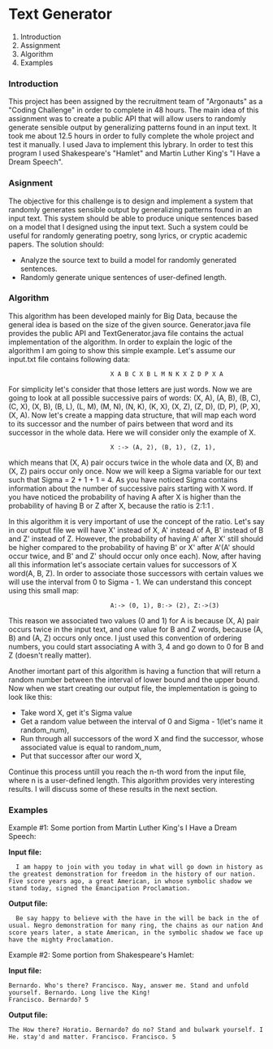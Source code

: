 # Text Generator

1. Introduction
2. Assignment
3. Algorithm
4. Examples


### Introduction

  This project has been assigned by the recruitment team of "Argonauts" as a "Coding Challenge" in order to complete in 48 hours. The main idea of this assignment was to create a public API that will allow users to randomly generate sensible output by generalizing patterns found in an input text. It took me about 12.5 hours in order to fully complete the whole project and test it manually. I used Java to implement this lybrary. In order to test this program I used Shakespeare's "Hamlet" and Martin Luther King's "I Have a Dream Speech".

### Asignment 

  The objective for this challenge is to design and implement a system that randomly generates sensible output by generalizing patterns found in an input text. This system should be able to produce unique sentences based on a model that I designed using the input text. Such a system could be useful for randomly generating poetry, song lyrics, or cryptic academic papers.
  The solution should:
 - Analyze the source text to build a model for randomly generated sentences.
 - Randomly generate unique sentences of user-defined length.
 
### Algorithm

   This algorithm has been developed mainly for Big Data, because the general idea is based on the size of the given source. Generator.java file provides the public API and TextGenerator.java file contains the actual implementation of the algorithm. In order to explain the logic of the algorithm I am going to show this simple example. Let's assume our input.txt file contains following data:
   
                                X A B C X B L M N K X Z D P X A
                              
For simplicity let's consider that those letters are just words. Now we are going to look at all possible successive pairs of words: (X, A), (A, B), (B, C), (C, X), (X, B), (B, L), (L, M), (M, N), (N, K), (K, X), (X, Z), (Z, D), (D, P), (P, X), (X, A). Now let's create a mapping data structure, that will map each word to its successor and the number of pairs between that word and its successor in the whole data. Here we will consider only the example of X.

                                X :-> (A, 2), (B, 1), (Z, 1), 
                              
 which means that (X, A) pair occurs twice in the whole data and (X, B) and (X, Z) pairs occur only once. Now we will keep a Sigma variable for our text such that Sigma = 2 + 1 + 1 = 4. As you have noticed Sigma contains information about the number of successive pairs starting with X word. If you have noticed  the probability of having A after X is higher than the probability of having B or Z after X, because the ratio is 2:1:1 .
 
 In this algorithm it is very important of use the concept of the ratio. Let's say in our output file we will have X' instead of X, A' instead of A, B' instead of B and Z' instead of Z. However, the probability of having A' after X' still should be higher compared to the probability of having B' or X' after A'(A' should occur twice, and B' and Z' should occur only once each). Now, after having all this information let's associate certain values for successors of X word(A, B, Z). In order to associate those successors with certain values we will use the interval from 0 to Sigma - 1. We can understand this concept using this small map:
 
                                A:-> (0, 1), B:-> (2), Z:->(3)

This reason we associated two values (0 and 1) for A is because (X, A) pair occurs twice in the input text, and one value for B and Z words, because (A, B) and (A, Z) occurs only once. I just used this convention of ordering numbers, you could start associating A with 3, 4 and go down to 0 for B and Z (doesn't really matter).

Another imortant part of this algorithm is having a function that will return a random number between the interval of lower bound and the upper bound. Now when we start creating our output file, the implementation is going to look like this:
- Take word X, get it's Sigma value
- Get a random value between the interval of 0 and Sigma - 1(let's name it random_num),
- Run through all successors of the word X and find the successor, whose associated value is equal to random_num,
- Put that successor after our word X,

Continue this process untill you reach the n-th word from the input file, where n is a user-defined length. This algorithm provides very interesting results. I will discuss some of these results in the next section.

### Examples
 
 Example #1: Some portion from  Martin Luther King's I Have a Dream Speech:
 
 **Input file:**
 
```
  I am happy to join with you today in what will go down in history as the greatest demonstration for freedom in the history of our nation. Five score years ago, a great American, in whose symbolic shadow we stand today, signed the Emancipation Proclamation.
```

**Output file:**
```
  Be say happy to believe with the have in the will be back in the of usual. Negro demonstration for many ring, the chains as our nation And score years later, a state American, in the symbolic shadow we face up have the mighty Proclamation.
```

 Example #2: Some portion from  Shakespeare's Hamlet:
 
 **Input file:**
 ```
Bernardo. Who's there? Francisco. Nay, answer me. Stand and unfold yourself. Bernardo. Long live the King!
Francisco. Bernardo? 5
```

**Output file:**
 ```
The How there? Horatio. Bernardo? do no? Stand and bulwark yourself. I He. stay'd and matter. Francisco. Francisco. 5
```

  
